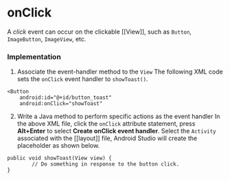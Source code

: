 # onClick

A *click* event can occur on the clickable [[View]], such as `Button`, `ImageButton`, `ImageView`, etc.

### Implementation
1. Associate the event-handler method to the `View`
The following XML code sets the `onClick` event handler to `showToast()`.
```
<Button
    android:id="@+id/button_toast"
    android:onClick="showToast"
```

2. Write a Java method to perform specific actions as the event handler
In the above XML file, click the `onClick` attribute statement, press **Alt+Enter** to select **Create onClick event handler**. Select the `Activity` associated with the [[layout]] file, Android Studio will create the placeholder as shown below.
```
public void showToast(View view) {
        // Do something in response to the button click.
}
```